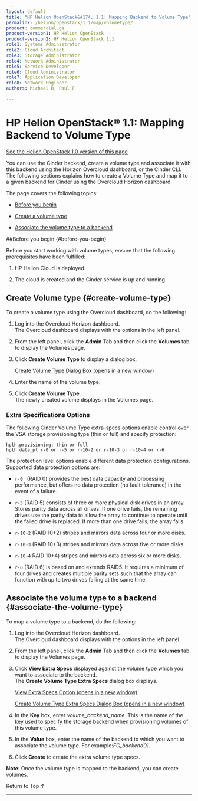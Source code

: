 ```yaml
---
layout: default
title: "HP Helion OpenStack&#174; 1.1: Mapping Backend to Volume Type"
permalink: /helion/openstack/1.1/map/volumetype/
product: commercial.ga
product-version1: HP Helion OpenStack
product-version2: HP Helion OpenStack 1.1
role1: Systems Administrator 
role2: Cloud Architect 
role3: Storage Administrator 
role4: Network Administrator 
role5: Service Developer 
role6: Cloud Administrator 
role7: Application Developer 
role8: Network Engineer 
authors: Michael B, Paul F

---
```

<!--PUBLISHED-->


<script>

function PageRefresh {
onLoad="window.refresh"
}

PageRefresh();

</script>

<!---
<p style="font-size: small;"> <a href="/helion/openstack/1.1/install-beta/kvm/">&#9664; PREV</a> | <a href="/helion/openstack/1.1/install-beta-overview/">&#9650; UP</a> | <a href="/helion/openstack/1.1/install-beta/esx/">NEXT &#9654;</a> </p> -->


# HP Helion OpenStack&#174; 1.1: Mapping Backend to Volume Type
[See the Helion OpenStack 1.0 version of this page](/helion/openstack/map/volumetype/)

You can use the Cinder backend, create a volume type and associate it with this backend using the Horizon Overcloud dashboard, or the Cinder CLI. The following sections explains how to create a Volume Type and map it to a given backend for Cinder using the Overcloud Horizon dashboard.


The page covers the following topics:
 
* [Before you begin](#before-you-begin)

* [Create a volume type](#create-volume-type)

* [Associate the volume type to a backend](#associate-the-volume-type)


##Before you begin {#before-you-begin}

Before you start working with volume types, ensure that the following prerequisites have been fulfilled:

1. HP Helion Cloud is deployed.

2. The cloud is created and the Cinder service is up and running.

## Create Volume type {#create-volume-type}

To create a volume type using the Overcloud dashboard, do the following:

1. Log into the Overcloud Horizon dashboard.<br /> The Overcloud dashboard displays with the options in the left panel.  

2. From the left panel, click the **Admin** Tab and then click the  **Volumes** tab to display the Volumes page. 


3. Click **Create Volume Type** to display a dialog box.


	<a href="javascript:window.open('/content/documentation/media/create-volumetype1.png','_blank','toolbar=no,menubar=no,resizable=yes,scrollbars=yes')">Create Volume Type Dialog Box (opens in a new window)</a>

<!--Binamra can you replace the illo above with screen1? -->

4. Enter the name of the volume type.

5. Click **Create Volume Type**.<br />The newly created volume displays in the Volumes page.

### Extra Specifications Options ###

The following Cinder Volume Type extra-specs options enable control over the VSA storage provisioning type (thin or full) and specify protection:

    hplh:provisioning: thin or full
    hplh:data_pl r-0 or r-5 or r-10-2 or r-10-3 or r-10-4 or r-6
    
The protection level options enable different data protection configurations.  Supported data protection options are:

- `r-0 ` (RAID 0) provides the best data capacity and processing performance, but offers no data protection (no fault tolerance) in the event of a failure.

- `r-5` (RAID 5) consists of three or more physical disk drives in an array. Stores parity data across all drives. If one drive fails, the remaining drives use the parity data to allow the array to continue to operate until the failed drive is replaced. If more than one drive fails, the array fails.

- `r-10-2` (RAID 10+2) stripes and mirrors data across four or more disks.

- `r-10-3` (RAID 10+3) stripes and mirrors data across five or more disks.

- `r-10-4` RAID 10+4) stripes and mirrors data across six or more disks.

- `r-6` (RAID 6) is based on and extends RAID5. It requires a minimum of four drives and creates multiple parity sets such that the array can function with up to two drives failing at the same time.

## Associate the volume type to a backend {#associate-the-volume-type}

To map a volume type to a backend, do the following:

1. Log into the Overcloud Horizon dashboard.<br /> The Overcloud dashboard displays with the options in the left panel.

2. From the left panel, click the **Admin** Tab and then click the **Volumes** tab to display the Volumes page. 

3. Click **View Extra Specs** displayed against the volume type which you want to associate to the backend.<br /> The **Create Volume Type Extra Specs** dialog box displays.

	<a href="javascript:window.open('/content/documentation/media/view-extra-specs.png','_blank','toolbar=no,menubar=no,resizable=yes,scrollbars=yes')">View Extra Specs Option (opens in a new window)</a>

	<a href="javascript:window.open('/content/documentation/media/volume-extra-specs.png','_blank','toolbar=no,menubar=no,resizable=yes,scrollbars=yes')"> Create Volume Type Extra Specs Dialog Box (opens in a new window)</a>

<!--Binamra can you replace the illo above with screen2? -->

4. In the **Key** box, enter *volume&#095;backend_name*. This is the name of the key used to specify the storage backend when provisioning volumes of this volume type.

5. In the **Value** box, enter the name of the backend to which you want to associate the volume type. For example:*FC_backend01*.

6. Click **Create** to create the extra volume type specs.


**Note**: Once the volume type is mapped to the backend, you can create volumes.

<a href="#top" style="padding:14px 0px 14px 0px; text-decoration: none;"> Return to Top &#8593; </a>

----

